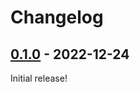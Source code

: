 # Changelog

<!-- https://keepachangelog.com/en/1.0.0/ -->

## [0.1.0] - 2022-12-24

Initial release!

[0.1.0]: https://github.com/langston-barrett/marki/releases/tag/v0.1.0